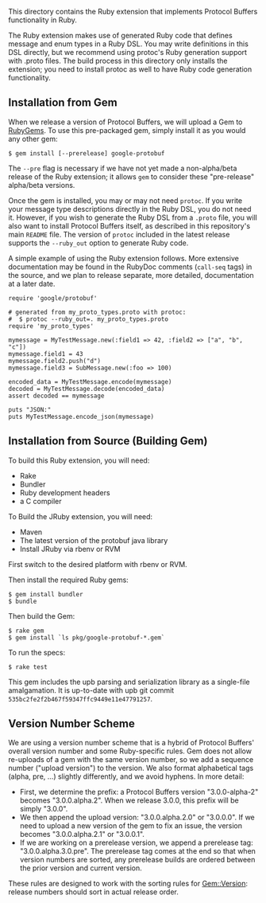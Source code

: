 This directory contains the Ruby extension that implements Protocol Buffers
functionality in Ruby.

The Ruby extension makes use of generated Ruby code that defines message and
enum types in a Ruby DSL. You may write definitions in this DSL directly, but
we recommend using protoc's Ruby generation support with .proto files. The
build process in this directory only installs the extension; you need to
install protoc as well to have Ruby code generation functionality.

Installation from Gem
---------------------

When we release a version of Protocol Buffers, we will upload a Gem to
[RubyGems](https://www.rubygems.org/). To use this pre-packaged gem, simply
install it as you would any other gem:

    $ gem install [--prerelease] google-protobuf

The `--pre` flag is necessary if we have not yet made a non-alpha/beta release
of the Ruby extension; it allows `gem` to consider these "pre-release"
alpha/beta versions.

Once the gem is installed, you may or may not need `protoc`. If you write your
message type descriptions directly in the Ruby DSL, you do not need it.
However, if you wish to generate the Ruby DSL from a `.proto` file, you will
also want to install Protocol Buffers itself, as described in this repository's
main `README` file. The version of `protoc` included in the latest release
supports the `--ruby_out` option to generate Ruby code.

A simple example of using the Ruby extension follows. More extensive
documentation may be found in the RubyDoc comments (`call-seq` tags) in the
source, and we plan to release separate, more detailed, documentation at a
later date.

    require 'google/protobuf'

    # generated from my_proto_types.proto with protoc:
    #  $ protoc --ruby_out=. my_proto_types.proto
    require 'my_proto_types'

    mymessage = MyTestMessage.new(:field1 => 42, :field2 => ["a", "b", "c"])
    mymessage.field1 = 43
    mymessage.field2.push("d")
    mymessage.field3 = SubMessage.new(:foo => 100)

    encoded_data = MyTestMessage.encode(mymessage)
    decoded = MyTestMessage.decode(encoded_data)
    assert decoded == mymessage

    puts "JSON:"
    puts MyTestMessage.encode_json(mymessage)

Installation from Source (Building Gem)
---------------------------------------

To build this Ruby extension, you will need:

* Rake
* Bundler
* Ruby development headers
* a C compiler

To Build the JRuby extension, you will need:

* Maven
* The latest version of the protobuf java library
* Install JRuby via rbenv or RVM

First switch to the desired platform with rbenv or RVM.

Then install the required Ruby gems:

    $ gem install bundler
    $ bundle

Then build the Gem:

    $ rake gem
    $ gem install `ls pkg/google-protobuf-*.gem`

To run the specs:

    $ rake test

This gem includes the upb parsing and serialization library as a single-file
amalgamation. It is up-to-date with upb git commit
`535bc2fe2f2b467f59347ffc9449e11e47791257`.

Version Number Scheme
---------------------

We are using a version number scheme that is a hybrid of Protocol Buffers'
overall version number and some Ruby-specific rules. Gem does not allow
re-uploads of a gem with the same version number, so we add a sequence number
("upload version") to the version. We also format alphabetical tags (alpha,
pre, ...) slightly differently, and we avoid hyphens. In more detail:

* First, we determine the prefix: a Protocol Buffers version "3.0.0-alpha-2"
  becomes "3.0.0.alpha.2". When we release 3.0.0, this prefix will be simply
  "3.0.0".
* We then append the upload version: "3.0.0.alpha.2.0" or "3.0.0.0". If we need
  to upload a new version of the gem to fix an issue, the version becomes
  "3.0.0.alpha.2.1" or "3.0.0.1".
* If we are working on a prerelease version, we append a prerelease tag:
  "3.0.0.alpha.3.0.pre". The prerelease tag comes at the end so that when
  version numbers are sorted, any prerelease builds are ordered between the
  prior version and current version.

These rules are designed to work with the sorting rules for
[Gem::Version](http://ruby-doc.org/stdlib-2.0/libdoc/rubygems/rdoc/Gem/Version.html):
release numbers should sort in actual release order.
